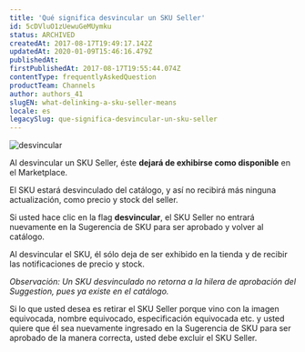```yaml
---
title: 'Qué significa desvincular un SKU Seller'
id: 5cDVluO1zUewuGeMUymku
status: ARCHIVED
createdAt: 2017-08-17T19:49:17.142Z
updatedAt: 2020-01-09T15:46:16.479Z
publishedAt: 
firstPublishedAt: 2017-08-17T19:55:44.074Z
contentType: frequentlyAskedQuestion
productTeam: Channels
author: authors_41
slugEN: what-delinking-a-sku-seller-means
locale: es
legacySlug: que-significa-desvincular-un-sku-seller
---
```


![desvincular](//images.contentful.com/alneenqid6w5/2fJNaa6xkEC0CwguKWK4o0/f6f8625d2409ff921826ffb913598eaf/desvincular.png)

Al desvincular un SKU Seller, éste __dejará de exhibirse como disponible__ en el Marketplace.

El SKU estará desvinculado del catálogo, y así no recibirá más ninguna actualización, como precio y stock del seller.

Si usted hace clic en la flag **desvincular**, el SKU Seller no entrará nuevamente en la Sugerencia de SKU para ser aprobado y volver al catálogo.

Al desvincular el SKU, él sólo deja de ser exhibido en la tienda y de recibir las notificaciones de precio y stock.

_Observación: Un SKU desvinculado no retorna a la hilera de aprobación del Suggestion, pues ya existe en el catálogo._

Si lo que usted desea es retirar el SKU Seller porque vino con la imagen equivocada, nombre equivocado, especificación equivocada etc. y usted quiere que él sea nuevamente ingresado en la Sugerencia de SKU para ser aprobado de la manera correcta, usted debe excluir el SKU Seller.
